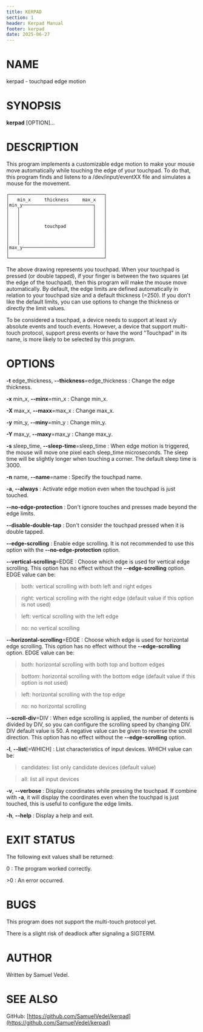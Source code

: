 ```yaml
---
title: KERPAD
section: 1
header: Kerpad Manual
footer: kerpad
date: 2025-06-27
---
```


# NAME
kerpad - touchpad edge motion

# SYNOPSIS
**kerpad** [OPTION]...

# DESCRIPTION
This program implements a customizable edge motion to make your mouse move automatically while touching the edge of your touchpad. To do that, this program finds and listens to a /dev/input/eventXX file and simulates a mouse for the movement.

```
┌───────────────────────────────────┐
│   min_x     thickness     max_x   │
│min_y──────────────────────────┐   │
│   │                           │   │
│   │                           │   │
│   │                           │   │
│   │         touchpad          │   │
│   │                           │   │
│   │                           │   │
│   │                           │   │
│max_y──────────────────────────┘   │
│                                   │
└───────────────────────────────────┘
```
The above drawing represents you touchpad. When your  touchpad is pressed (or double tapped), if your finger is between the two squares (at the edge of the touchpad), then this program will make the mouse move automatically. By  default, the edge limits are defined automatically in relation to your touchpad size and a default thickness (=250). If you don't like the default limits, you can use options to change the thickness or directly the limit values.

To be considered a touchpad, a device needs to support at least x/y absolute events and touch events. However, a device that support multi-touch protocol, support press events or have the word "Touchpad" in its name, is more likely to be selected by this program.

# OPTIONS
**-t** edge_thickness, **-\-thickness**=edge_thickness
: Change the edge thickness.

**-x** min_x, **-\-minx**=min_x
: Change min_x.

**-X** max_x, **-\-maxx**=max_x
: Change max_x.

**-y** min_y, **-\-miny**=min_y
: Change min_y.

**-Y** max_y, **-\-maxy**=max_y
: Change max_y.

**-s** sleep_time, **-\-sleep-time**=sleep_time
: When edge motion is triggered, the mouse will move one pixel each sleep_time microseconds. The sleep time will be slightly longer when touching a corner. The default sleep time is 3000.

**-n** name, **-\-name**=name
: Specify the touchpad name.

**-a**, **-\-always**
: Activate edge motion even when the touchpad is just touched.

**-\-no-edge-protection**
: Don't ignore touches and presses made beyond the edge limits.

**-\-disable-double-tap**
: Don't consider the touchpad pressed when it is double tapped.

**-\-edge-scrolling**
: Enable edge scrolling. It is not recommended to use this option with the **-\-no-edge-protection** option.

**-\-vertical-scrolling**=EDGE
: Choose which edge is used for vertical edge scrolling. This option has no effect without the **-\-edge-scrolling** option. EDGE value can be:

> both: vertical scrolling with both left and right edges

> right: vertical scrolling with the right edge (default value if this option is not used)

> left: vertical scrolling with the left edge

> no: no vertical scrolling

**-\-horizontal-scrolling**=EDGE
: Choose which edge is used for horizontal edge scrolling. This option has no effect without the **-\-edge-scrolling** option. EDGE value can be:

> both: horizontal scrolling with both top and bottom edges

> bottom: horizontal scrolling with the bottom edge (default value if this option is not used)

> left: horizontal scrolling with the top edge

> no: no horizontal scrolling

**-\-scroll-div**=DIV
: When edge scrolling is applied, the number of detents is divided by DIV, so you can configure the scrolling speed by changing DIV. DIV default value is 50. A negative value can be given to reverse the scroll direction. This option has no effect without the **-\-edge-scrolling** option.

**-l**, **-\-list**[=WHICH]
: List characteristics of input devices. WHICH value can be:

> candidates: list only candidate devices (default value)

> all: list all input devices

**-v**, **-\-verbose**
: Display coordinates while pressing the touchpad. If combine with **-a**, it will display the coordinates even when the touchpad is just touched, this is useful to configure the edge limits.

**-h**, **-\-help**
: Display a help and exit.

# EXIT STATUS

The following exit values shall be returned:

0
: The program worked correctly.

\>0
: An error occurred.

# BUGS

This program does not support the multi-touch protocol yet.

There is a slight risk of deadlock after signaling a SIGTERM.

# AUTHOR
Written by Samuel Vedel.

# SEE ALSO
GitHub: [https://github.com/SamuelVedel/kerpad](https://github.com/SamuelVedel/kerpad)
